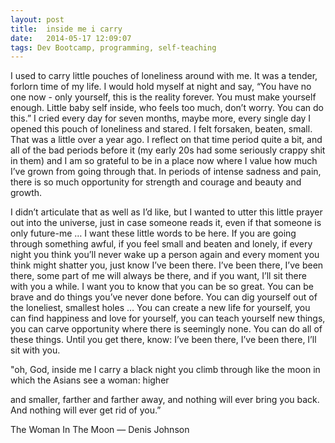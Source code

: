 ```yaml
---
layout: post
title:  inside me i carry
date:   2014-05-17 12:09:07
tags: Dev Bootcamp, programming, self-teaching
---
```


I used to carry little pouches of loneliness around with me.  It was a tender, forlorn time of my life.  I would hold myself at night and say, “You have no one now - only yourself, this is the reality forever.  You must make yourself enough.  Little baby self inside, who feels too much, don’t worry. You can do this.”  I cried every day for seven months, maybe more, every single day I opened this pouch of loneliness and stared.  I felt forsaken, beaten, small.  That was a little over a year ago. I reflect on that time period quite a bit, and all of the bad periods before it (my early 20s had some seriously crappy shit in them) and I am so grateful to be in a place now where I value how much I’ve grown from going through that. In periods of intense sadness and pain, there is so much opportunity for strength and courage and beauty and growth.

I didn’t articulate that as well as I’d like, but I wanted to utter this little prayer out into the universe, just in case someone reads it, even if that someone is only future-me … I want these little words to be here.  If you are going through something awful, if you feel small and beaten and lonely, if every night you think you’ll never wake up a person again and every moment you think might shatter you, just know I’ve been there. I’ve been there, I’ve been there, some part of me will always be there, and if you want, I’ll sit there with you a while.  I want you to know that you can be so great.  You can be brave and do things you’ve never done before.  You can dig yourself out of the loneliest, smallest holes … You can create a new life for yourself, you can find happiness and love for yourself, you can teach yourself new things, you can carve opportunity where there is seemingly none.  You can do all of these things.  Until you get there, know: I’ve been there, I’ve been there, I’ll sit with you.

"oh, God, inside me I carry a black
night you climb through like
the moon in which the Asians
see a woman:
higher

and smaller, farther
and farther away,
and nothing
will ever bring you back.
And nothing will ever get rid of you.”

The Woman In The Moon — Denis Johnson